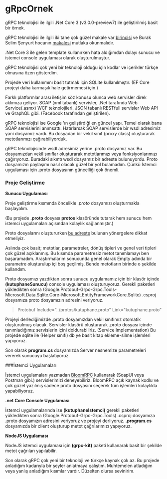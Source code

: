 # gRpcOrnek

gRPC teknolojisi ile ilgili .Net Core 3 (v3.0.0-preview7) ile geliştirilmiş basit bir örnek.

gRPC teknolojisi ile ilgili iki tane çok güzel makale var <a href="https://medium.com/@sddkal/grpc-api-rehberi-6dc561070c03" target="_blank">birincisi</a> ve Burak Selim Şenyurt hocanın <a href="https://buraksenyurt.com/post/grpc-nedir-nasil-uygulanir" target="_blank">makalesi</a>  mutlaka okunmalıdır.

.Net Core 3 ile gelen template kullanırken hata aldığımdan dolayı sunucu ve istemci console uygulaması olarak oluşturulmuştur.

gRPC teknolojisi çok yeni bir teknoloji olduğu için kodlar ve içerikler türkçe olmasına özen gösterdim.

Projede veri kullanımını basit tutmak için SQLite kullanılmıştır. (EF Core projeyi daha karmaşık hale getirmemesi için.)

Farklı platformlar arası iletişim söz konusu olunca web servisler direk aklımıza geliyor. SOAP (xml tabanlı) servisler, .Net tarafında Web Service(.asmx) WCF teknolojileri. JSON tabanlı RESTfull servisler Web API ve GraphQL gibi. (Facebook tarafından geliştirilen).

gRPC teknolojisi ise Google 'ın geliştirdiği en güncel yapı. Temel olarak bana SOAP servislerini anımsattı. Hatırlarsak SOAP servislerde bir wsdl adresimiz yani dosyamız vardı. Bu dosyadan bir vekil sınıf (proxy class) oluşturarak metotlarımızı çağırabiliyorduk.

gRPC teknolojisinde wsdl adresimiz yerine .proto dosyamız var. Bu dosyamızdan vekil sınıflar oluşturarak metotlarımızı veya fonksiyonlarımızı çağırıyoruz.
Buradaki sıkıntı wsdl dosyamız bir adreste bulunuyordu. Proto dosyamızın paylaşımı nasıl olacak güzel bir yol bulamadım. Çünkü İstemci uygulaması için .proto dosyasının güncelliği çok önemli.

### Proje Geliştirme

**Sunucu Uygulaması**

Proje geliştirme kısmında öncelikle *.proto* dosyamızı oluşturmakla başlayalım.

(Bu projede **.proto** dosyası **protos** klasöründe tutarak hem sunucu hem istemci uygulamaları açısından kolaylık sağlanmıştır.)

Proto dosyalarını oluştururken <a href="https://developers.google.com/protocol-buffers/docs/proto3" target="_blank">bu adreste</a> bulunan yönergelere dikkat etmeliyiz.

Aslında çok basit; metotlar, parametreler, dönüş tipleri ve genel veri tipleri çok güzel açıklanmış. Bu kısımda parametresiz metot tanımlamayı ben başaramadım.
Araştırmalarım sonucunda genel olarak Empty adında bir parametre oluşturulup içi boş geçilmiş. Bende metotların birinde o şekilde kullandım.

Proto dosyamızı yazdıktan sonra sunucu uygulamamız için bir klasör içinde **(kutuphaneSunucu)** console uygulaması oluşturuyoruz. Gerekli paketleri yükledikten sonra (Google.Protobuf-Grpc-Grpc.Tools-Microsoft.Data.Sqlite.Core-Microsoft.EntityFrameworkCore.Sqlite) .csproj dosyamıza proto dosyamızın adresini veriyoruz.

> Protobuf Include="../protos/kutuphane.proto" Link="kutuphane.proto"

Projeyi derlediğimizde .proto dosyamızdan vekil sınıfımız otomatik oluşturulmuş olacak. Servisler klasörü oluşturarak .proto dosyası içinde tanımladığımız servislerin içini doldurabiliriz. (Service Implementation) Bu projede sqlite ile (Helper sınıfı) db ye basit kitap ekleme-silme işlemleri yapıyoruz.

Son olarak **program.cs** dosyamızda Server nesnemize parametreleri vererek sunucuyu başlatıyoruz.

###İstemci Uygulamaları

İstemci uygulamaları yazmadan <a href="https://github.com/uw-labs/bloomrpc/releases" target="_blank">BloomRPC</a> kullanarak  (SoapUI veya Postman gibi.) servislerimizi deneyebiliriz. BloomRPC açık kaynak kodlu ve çok güzel yazılmış sadece proto dosyasını seçerek tüm işlemleri kolaylıkla yapabiliyoruz.

**.net Core Console Uygulaması**

İstemci uygulamalarında ise **(kutuphaneIstemci)** gerekli paketleri yükledikten sonra (Google.Protobuf-Grpc-Grpc.Tools) .csproj dosyamıza .proto dosyamızın adresini veriyoruz ve projeyi derliyoruz. **.program.cs** dosyamızda bir client oluşturup metot çağrılarımızı yapıyoruz.

**NodeJS Uygulaması**

NodeJS istemci uygulaması için **(grpc-kit)** paketi kullanarak basit bir şekilde metot çağrıları yapılabilir.

Son olarak gRPC çok yeni bir teknoloji ve türkçe kaynak çok az. Bu projede anladığım kadarıyla bir şeyler anlatmaya çalıştım. Muhtemelen atladığım veya yanlış anladığım kısımlar vardır. Düzelten olursa sevinirim.








